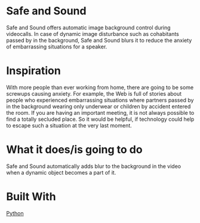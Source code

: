 # Safe and Sound
Safe and Sound offers automatic image background control during videocalls. In case of dynamic image disturbance such as cohabitants passed by in the background, Safe and Sound blurs it to reduce the anxiety of embarrassing situations for a speaker.
# Inspiration
With more people than ever working from home, there are going to be some screwups causing anxiety. For example, the Web is full of stories about people who experienced embarrassing situations where partners passed by in the background wearing only underwear or children by accident entered the room. If you are having an important meeting, it is not always possible to find a totally secluded place. So it would be helpful, if technology could help to escape such a situation at the very last moment.
# What it does/is going to do
Safe and Sound automatically adds blur to the background in the video when a dynamic object becomes a part of it. 
# Built With
[Python](https://www.python.org)
